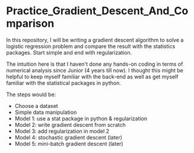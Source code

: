 # Practice_Gradient_Descent_And_Comparison
In this repository, I will be writing a gradient descent algorithm to solve a logistic regression problem and compare the result with the statistics packages. Start simple and end with regularization.  <br>

The intuition here is that I haven't done any hands-on coding in terms of numerical analysis since Junior (4 years till now). I thought this might be helpful to keep myself familiar with the back-end as well as get myself familiar with the statistical packages in python.  <br>


The steps would be: <br>
* Choose a dataset <br>
* Simple data manipulation <br>
* Model 1: use a stat package in python & regularization <br>
* Model 2: write gradient descent from scratch <br>
* Model 3: add regularization in model 2 <br>
* Model 4: stochastic gradient descent (later) <br>
* Model 5: mini-batch gradient descent (later) <br>

